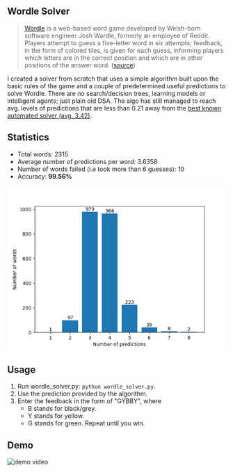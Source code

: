 ## Wordle Solver
> [Wordle](https://www.nytimes.com/games/wordle/index.html) is a web-based word game developed by Welsh-born software engineer Josh Wardle, formerly an employee of Reddit. Players attempt to guess a five-letter word in six attempts; feedback, in the form of colored tiles, is given for each guess, informing players which letters are in the correct position and which are in other positions of the answer word. ([source](https://en.wikipedia.org/wiki/Wordle))

I created a solver from scratch that uses a simple algorithm built upon the basic rules of the game and a couple of predetermined useful predictions to solve Wordle. There are no search/decision trees, learning models or intelligent agents; just plain old DSA. The algo has still managed to reach avg. levels of predictions that are less than 0.21 away from the [best known automated solver (avg. 3.42)](https://jonathanolson.net/wordle-solver/).

## Statistics
* Total words: 2315
* Average number of predictions per word: 3.6358
* Number of words failed (i.e took more than 6 guesses): 10
* Accuracy: **99.56%**

![results graph](output/results.png)

## Usage
1. Run wordle_solver.py: `python wordle_solver.py`.
2. Use the prediction provided by the algorithm.
3. Enter the feedback in the form of "GYBBY", where
    * B stands for black/grey.
    * Y stands for yellow.
    * G stands for green.
Repeat until you win.

## Demo
![demo video](https://github.com/Agentum07/wordle-solver/assets/62797335/e32c8ea5-289a-4773-88a2-fec7e8ea7c6f)

